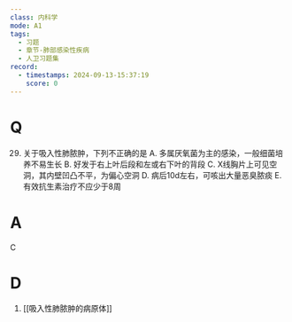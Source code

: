 ```yaml
---
class: 内科学
mode: A1
tags:
  - 习题
  - 章节-肺部感染性疾病
  - 人卫习题集
record:
  - timestamps: 2024-09-13-15:37:19
    score: 0
---
```


# Q
29. 关于吸入性肺脓肿，下列不正确的是
A. 多属厌氧菌为主的感染，一般细菌培养不易生长
B. 好发于右上叶后段和左或右下叶的背段
C. X线胸片上可见空洞，其内壁凹凸不平，为偏心空洞
D. 病后10d左右，可咳出大量恶臭脓痰
E. 有效抗生素治疗不应少于8周
# A
C
# D
1. [[吸入性肺脓肿的病原体]]